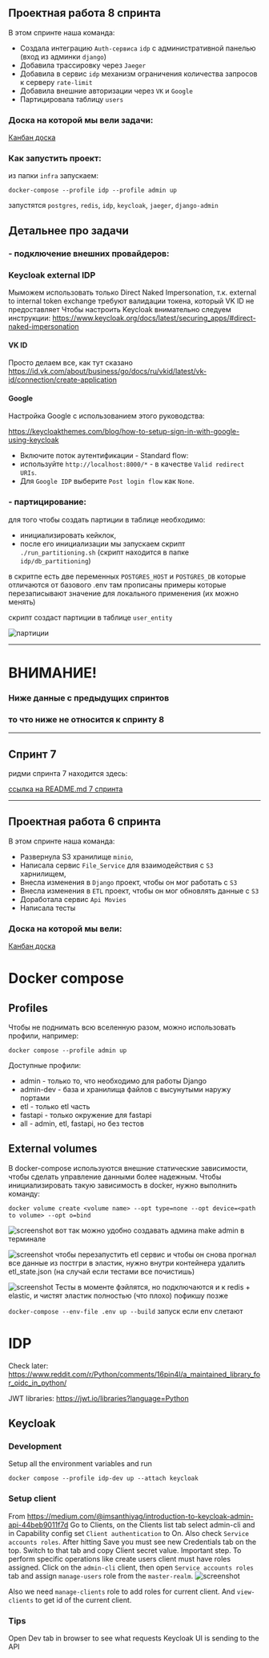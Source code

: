 ## Проектная работа 8 спринта

В этом спринте наша команда:

- Создала интеграцию `Auth-сервиса` `idp` с административной панелью (вход из админки `django`)
- Добавила трассировку через `Jaeger`
- Добавила в сервис `idp` механизм ограничения количества запросов к серверу `rate-limit`
- Добавила внешние авторизации через `VK` и `Google`
- Партицировала таблицу `users`

### Доска на которой мы вели задачи:
[Канбан доска](https://github.com/users/oruchkin/projects/9/views/1)


### Как запустить проект:
из папки `infra` запускаем:
```
docker-compose --profile idp --profile admin up
```
запустятся `postgres`, `redis`, `idp`, `keycloak`, `jaeger`, `django-admin`


## Детальнее про задачи 

### - подключение внешних провайдеров:

### Keycloak external IDP
Мыможем использовать только Direct Naked Impersonation,
т.к. external to internal token exchange требуют валидации токена, который VK ID не предоставляет
Чтобы настроить Keycloak внимательно следуем инструкции:
https://www.keycloak.org/docs/latest/securing_apps/#direct-naked-impersonation

#### VK ID
Просто делаем все, как тут сказано
https://id.vk.com/about/business/go/docs/ru/vkid/latest/vk-id/connection/create-application

#### Google
Настройка Google с использованием этого руководства: 

https://keycloakthemes.com/blog/how-to-setup-sign-in-with-google-using-keycloak

- Включите поток аутентификации - Standard flow: 
 - используйте `http://localhost:8000/*`   - в качестве  `Valid redirect URIs`.
 - Для `Google IDP` выберите `Post login flow` как `None`.

### - партицирование:

для того чтобы создать партиции в таблице необходимо:
- инициализировать кейклок,
- после его инициализации мы запускаем скрипт `./run_partitioning.sh` (скрипт находится в папке `idp/db_partitioning`)

в скритпе есть две переменных `POSTGRES_HOST` и `POSTGRES_DB` которые отличаются от базового .env
там прописаны примеры которые перезаписывают значение для локального применения (их можно менять)

скрипт создаст партиции в таблице `user_entity`

![партиции](readme/partitions.png)


----
# ВНИМАНИЕ!
### Ниже данные с предыдущих спринтов 
### то что ниже не относится к спринту 8

---
## Спринт 7
ридми спринта 7 находится здесь:

[ссылка на README.md 7 спринта](https://github.com/oruchkin/Async_API_sprint_3/tree/main/idp#readme)

---
## Проектная работа 6 спринта

В этом спринте наша команда: 
- Развернула S3 хранилище ```minio```, 
- Написала сервис ```File_Service``` для взаимодействия с ```S3``` харнилищем,
- Внесла изменения в ```Django``` проект, чтобы он мог работать с ```S3```
- Внесла изменения в ```ETL``` проект, чтобы он мог обновлять данные с ```S3```
- Доработала сервис ```Api Movies```
- Написала тесты

### Доска на которой мы вели:
[Канбан доска](https://github.com/users/oruchkin/projects/7/views/1)

# Docker compose
## Profiles
Чтобы не поднимать всю вселенную разом, можно использовать профили, например:
```
docker compose --profile admin up
```
Доступные профили:
- admin - только то, что необходимо для работы Django
- admin-dev - база и хранилища файлов с высунутыми наружу портами
- etl - только etl часть
- fastapi - только окружение для fastapi
- all - admin, etl, fastapi, но без тестов


## External volumes
В docker-compose используются внешние статические зависимости, чтобы сделать управление данными более надежным. Чтобы инициализировать такую зависимость в docker, нужно выполнить команду:
```
docker volume create <volume name> --opt type=none --opt device=<path to volume> --opt o=bind
```

![screenshot](readme/make-admin.png) вот так можно удобно создавать админа make admin в терминале

![screenshot](readme/run-etl.png) чтобы перезапустить etl сервис и чтобы он снова прогнал все данные из постгри в эластик, нужно внутри контейнера удалить etl_state.json (на случай если тестами все почистишь)

![screenshot](readme/tests-failed.png) Тесты в моменте фэйлятся, но подключаются и к redis + elastic, и чистят эластик полностью (что плохо) пофикшу позже


```docker-compose --env-file .env up --build``` запуск если env слетают

# IDP
Check later: https://www.reddit.com/r/Python/comments/16pin4l/a_maintained_library_for_oidc_in_python/

JWT libraries: https://jwt.io/libraries?language=Python

## Keycloak

### Development
Setup all the environment variables and run
```
docker compose --profile idp-dev up --attach keycloak
```

### Setup client
From https://medium.com/@imsanthiyag/introduction-to-keycloak-admin-api-44beb9011f7d
Go to Clients, on the Clients list tab select admin-cli and in Capability config set `Client authentication` to On. Also check `Service accounts roles`.
After hitting Save you must see new Credentials tab on the top. Switch to that tab and copy Client secret value.
Important step. To perform specific operations like create users client must have roles assigned. Click on the `admin-cli` client, then open `Service accounts roles` tab
and assign `manage-users` role from the `master-realm`.
![screenshot](readme/keycloak/client-assign-role.png)

Also we need `manage-clients` role to add roles for current client.
And `view-clients` to get id of the current client.

### Tips
Open Dev tab in browser to see what requests Keycloak UI is sending to the API


